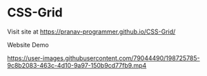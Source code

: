 # CSS-Grid

Visit site at https://pranav-programmer.github.io/CSS-Grid/

Website Demo




https://user-images.githubusercontent.com/79044490/198725785-9c8b2083-463c-4d10-9a97-150b9cd77fb9.mp4

